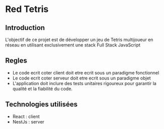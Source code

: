 # Red Tetris

## Introduction

L'objectif de ce projet est de développer un jeu de Tetris multijoueur en réseau en utilisant exclusivement une stack Full Stack JavaScript

## Regles

- Le code ecrit coter client doit etre ecrit sous un paradigme fonctionnel
- Le code ecrit coter serveur doit etre ecrit sous un paradigme objet
- L'application doit inclure des tests unitaires rigoureux pour garantir la qualité et la fiabilité du code.

## Technologies utilisées

- React : client
- NestJs : server
